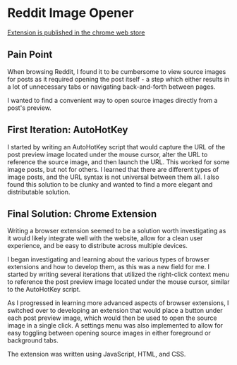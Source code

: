 # Reddit Image Opener
[Extension is published in the chrome web store](https://chrome.google.com/webstore/detail/reddit-image-opener/iffnacikcgjlndahdgnckeekdefoafbn)

## Pain Point
When browsing Reddit, I found it to be cumbersome to view source images for posts as it required opening the post itself - a step which either results in a lot of unnecessary tabs or navigating back-and-forth between pages.

I wanted to find a convenient way to open source images directly from a post's preview.

## First Iteration: AutoHotKey
I started by writing an AutoHotKey script that would capture the URL of the post preview image located under the mouse cursor, alter the URL to reference the source image, and then launch the URL. This worked for some image posts, but not for others. I learned that there are different types of image posts, and the URL syntax is not universal between them all. I also found this solution to be clunky and wanted to find a more elegant and distributable solution.

## Final Solution: Chrome Extension
Writing a browser extension seemed to be a solution worth investigating as it would likely integrate well with the website, allow for a clean user experience, and be easy to distribute across multiple devices.

I began investigating and learning about the various types of browser extensions and how to develop them, as this was a new field for me. I started by writing several iterations that utilized the right-click context menu to reference the post preview image located under the mouse cursor, similar to the AutoHotKey script.

As I progressed in learning more advanced aspects of browser extensions, I switched over to developing an extension that would place a button under each post preview image, which would then be used to open the source image in a single click. A settings menu was also implemented to allow for easy toggling between opening source images in either foreground or background tabs.

The extension was written using JavaScript, HTML, and CSS.
